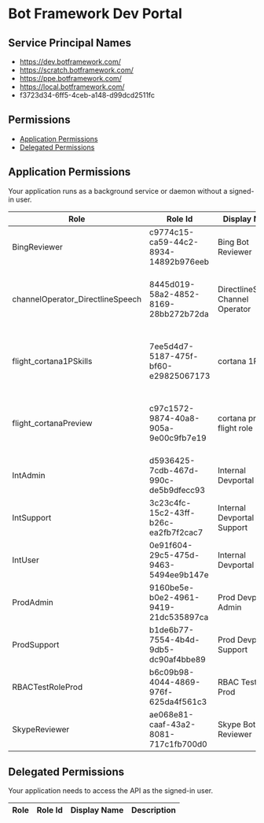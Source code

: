 # Bot Framework Dev Portal
## Service Principal Names
- https://dev.botframework.com/
- https://scratch.botframework.com/
- https://ppe.botframework.com/
- https://local.botframework.com/
- f3723d34-6ff5-4ceb-a148-d99dcd2511fc

 ## Permissions
- [Application Permissions](#application-permissions)
- [Delegated Permissions](#delegated-permissions)

## Application Permissions
Your application runs as a background service or daemon without a signed-in user.

| Role | Role Id | Display Name | Description |
|---|---|---|---|
| BingReviewer | c9774c15-ca59-44c2-8934-14892b976eeb | Bing Bot Reviewer | Bing Bot Reviewer |
| channelOperator_DirectlineSpeech | 8445d019-58a2-4852-8169-28bb272b72da | DirectlineSpeech Channel Operator | operator who can manage how user access DiretlineSpeech channel |
| flight_cortana1PSkills | 7ee5d4d7-5187-475f-bf60-e29825067173 | cortana 1P skills | users with this role are automatically placed on the cortana1PSkills flight |
| flight_cortanaPreview | c97c1572-9874-40a8-905a-9e00c9fb7e19 | cortana preview flight role | users with this role are automatically placed in the cortanaPreview flight |
| IntAdmin | d5936425-7cdb-467d-990c-de5b9dfecc93 | Internal Devportal Admin | Admins for scratch / ppe devportal  |
| IntSupport | 3c23c4fc-15c2-43ff-b26c-ea2fb7f2cac7 | Internal Devportal Support | Support engineers for scratch / ppe devportal |
| IntUser | 0e91f604-29c5-475d-9463-5494ee9b147e | Internal Devportal User | Users of scratch / ppe devportal |
| ProdAdmin | 9160be5e-b0e2-4961-9419-21dc535897ca | Prod Devportal Admin | Admins for prod devportal |
| ProdSupport | b1de6b77-7554-4b4d-9db5-dc90af4bbe89 | Prod Devportal Support | Support engineers for prod devportal |
| RBACTestRoleProd | b6c09b98-4044-4869-976f-625da4f561c3 | RBAC Test Role Prod | RBAC Test Role Prod |
| SkypeReviewer | ae068e81-caaf-43a2-8081-717c1fb700d0 | Skype Bot Reviewer | Skype Bot Reviewer |

## Delegated Permissions
Your application needs to access the API as the signed-in user. 

| Role | Role Id | Display Name | Description |
|---|---|---|---|

